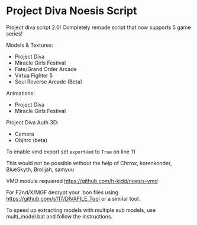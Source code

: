 # Project Diva Noesis Script
Project diva script 2.0!
Completely remade script that now supports 5 game series!

Models & Textures:
- Project Diva
- Miracle Girls Festival
- Fate/Grand Order Arcade
- Virtua Fighter 5
- Soul Reverse Arcade (Beta)

Animations:
- Project Diva
- Miracle Girls Festival

Project Diva Auth 3D:
- Camera
- Objhrc (beta)

To enable vmd export set `exportVmd` to `True` on line 11

This would not be possible without the help of Chrrox, korenkonder, BlueSkyth, Brolijah, samyuu


VMD module requiered https://github.com/h-kidd/noesis-vmd


For F2nd/X/MGF decrypt your .bon files using https://github.com/s117/DIVAFILE_Tool or a similar tool.

To speed up extracting models with multiple sub models, use multi_model.bat and follow the instructions.
